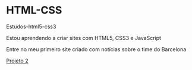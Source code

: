 # HTML-CSS
 Estudos-html5-css3

Estou aprendendo a criar sites com HTML5, CSS3 e JavaScript

Entre no meu primeiro site criado com notícias sobre o time do Barcelona 

<a href="file:///C:/Users/guilh/OneDrive/Documentos/Estudos/HTML-CSS/exercicios/Modulo%202/projeto2/contratações.html">Projeto 2</a>